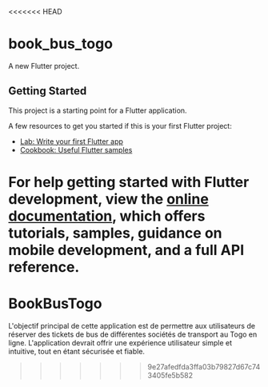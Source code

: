 <<<<<<< HEAD
# book_bus_togo

A new Flutter project.

## Getting Started

This project is a starting point for a Flutter application.

A few resources to get you started if this is your first Flutter project:

- [Lab: Write your first Flutter app](https://docs.flutter.dev/get-started/codelab)
- [Cookbook: Useful Flutter samples](https://docs.flutter.dev/cookbook)

For help getting started with Flutter development, view the
[online documentation](https://docs.flutter.dev/), which offers tutorials,
samples, guidance on mobile development, and a full API reference.
=======
# BookBusTogo
L'objectif principal de cette application est de permettre aux utilisateurs de réserver des tickets de bus de différentes sociétés de transport au Togo en ligne. L'application devrait offrir une expérience utilisateur simple et intuitive, tout en étant sécurisée et fiable.
>>>>>>> 9e27afedfda3ffa03b79827d67c743405fe5b582

